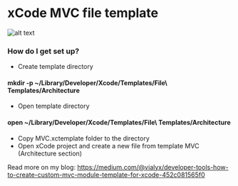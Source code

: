 xCode MVC file template
=========================

![alt text](https://cdn-images-1.medium.com/max/800/1*9AmcxGDxxqDRr_KV5ksjWQ.png)

### How do I get set up? ###

* Create template directory 
#### mkdir -p ~/Library/Developer/Xcode/Templates/File\ Templates/Architecture
* Open template directory
#### open ~/Library/Developer/Xcode/Templates/File\ Templates/Architecture
* Copy MVC.xctemplate folder to the directory
* Open xCode project and create a new file from template MVC (Architecture section)

Read more on my blog: https://medium.com/@vialyx/developer-tools-how-to-create-custom-mvc-module-template-for-xcode-452c081565f0
